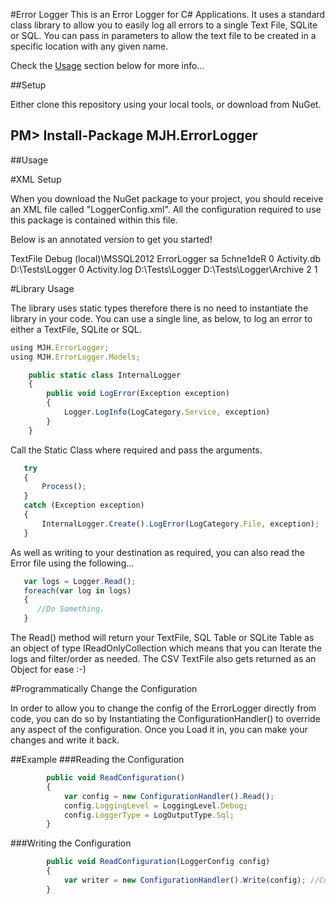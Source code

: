 #Error Logger
This is an Error Logger for C# Applications.  It uses a standard class library to allow you to easily log all errors to a single Text File, SQLite or SQL.  You can pass in parameters to allow the text file to be created in a specific location with any given name.

Check the [Usage](https://github.com/markhotchkiss/ErrorLogger/wiki#usage) section below for more info...

##Setup

Either clone this repository using your local tools, or download from NuGet.

PM> Install-Package MJH.ErrorLogger
-----------------------------------

##Usage

#XML Setup

When you download the NuGet package to your project, you should receive an XML file called "LoggerConfig.xml".  All the configuration required to use this package is contained within this file.

Below is an annotated version to get you started!

<?xml version="1.0" encoding="utf-8" ?>
<LoggerConfig>
  <LoggerType>TextFile</LoggerType> <!--TextFile, SQLite, SQL-->
  <LoggingLevel>Debug</LoggingLevel> <!--Debug, Info, Error - NOTE, this is case sensitive-->
  <Sql>
    <ServerInformation>
      <Server>(local)\MSSQL2012</Server>
      <Database>ErrorLogger</Database>
      <Username>sa</Username>
      <Password>5chne1deR</Password>
    </ServerInformation>
    <LoggerInformation>
      <HistoryToKeep>0</HistoryToKeep> <!--Use 0 for no truncation-->
    </LoggerInformation>
  </Sql>
  <SQLite>
    <ServerInformation>
      <LogFileName>Activity.db</LogFileName>
      <LogFileLocation>D:\Tests\Logger</LogFileLocation>
    </ServerInformation>
    <LoggerInformation>
      <HistoryToKeep>0</HistoryToKeep> <!--Use 0 for no truncation-->
    </LoggerInformation>
  </SQLite>
  <Text>
    <FileInformation>
      <LogFileName>Activity.log</LogFileName>
      <LogFileLocation>D:\Tests\Logger</LogFileLocation>
      <ArchiveDirectory>D:\Tests\Logger\Archive</ArchiveDirectory>
    </FileInformation>
    <LoggerInformation>
      <FileHistoryToKeep>2</FileHistoryToKeep> <!--Use 0 for no truncation-->
      <MaxFileSize>1</MaxFileSize>
    </LoggerInformation>
  </Text>
</LoggerConfig>

#Library Usage

The library uses static types therefore there is no need to instantiate the library in your code.  You can use a single line, as below, to log an error to either a TextFile, SQLite or SQL.

```javascript
using MJH.ErrorLogger;
using MJH.ErrorLogger.Models;

    public static class InternalLogger
    {
        public void LogError(Exception exception)
        {
            Logger.LogInfo(LogCategory.Service, exception)
        }
    }
```

Call the Static Class where required and pass the arguments.
```javascript  
   try
   {
       Process();
   }
   catch (Exception exception)
   {
       InternalLogger.Create().LogError(LogCategory.File, exception);
   }
```
As well as writing to your destination as required, you can also read the Error file using the following...

```javascript  
   var logs = Logger.Read();
   foreach(var log in logs)
   {
      //Do Something.
   }
```

The Read() method will return your TextFile, SQL Table or SQLite Table as an object of type IReadOnlyCollection<T> which means that you can Iterate the logs and filter/order as needed.  The CSV TextFile also gets returned as an Object for ease :-)

#Programmatically Change the Configuration

In order to allow you to change the config of the ErrorLogger directly from code, you can do so by Instantiating the ConfigurationHandler() to override any aspect of the configuration.  Once you Load it in, you can make your changes and write it back.

##Example
###Reading the Configuration

```javascript  
        public void ReadConfiguration()
        {
            var config = new ConfigurationHandler().Read();
            config.LoggingLevel = LoggingLevel.Debug;
            config.LoggerType = LogOutputType.Sql;
        }
```

###Writing the Configuration

```javascript  
        public void ReadConfiguration(LoggerConfig config)
        {
            var writer = new ConfigurationHandler().Write(config); //Config from the Read() method above after changes.
        }
```

